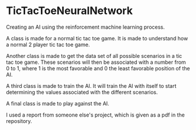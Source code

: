 # TicTacToeNeuralNetwork

Creating an AI using the reinforcement machine learning process. 

A class is made for a normal tic tac toe game. It is made to understand how a normal 2 player tic tac toe game.

Another class is made to get the data set of all possible scenarios in a tic tac toe game. These scenarios will then be associated with a number from 0 to 1, where 1 is the most favorable and 0 the least favorable position of the AI. 

A third class is made to train the AI. It will train the AI with itself to start determining the values associated with the different scenarios.

A final class is made to play against the AI.

I used a report from someone else's project, which is given as a pdf in the repository.
